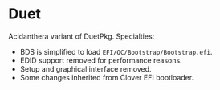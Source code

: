 Duet
====

Acidanthera variant of DuetPkg. Specialties:

- BDS is simplified to load `EFI/OC/Bootstrap/Bootstrap.efi`.
- EDID support removed for performance reasons.
- Setup and graphical interface removed.
- Some changes inherited from Clover EFI bootloader.
